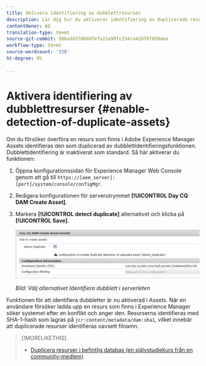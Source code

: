 ```yaml
---
title: Aktivera identifiering av dubblettresurser
description: Lär dig hur du aktiverar identifiering av duplicerade resurser i Experience Manager.
contentOwner: AG
translation-type: tm+mt
source-git-commit: 566add37d6dd7efe22a99fc234ca42878f050aee
workflow-type: tm+mt
source-wordcount: '158'
ht-degree: 0%

---
```



# Aktivera identifiering av dubblettresurser {#enable-detection-of-duplicate-assets}

Om du försöker överföra en resurs som finns i Adobe Experience Manager Assets identifieras den som duplicerad av dubblettidentifieringsfunktionen. Dubblettidentifiering är inaktiverat som standard. Så här aktiverar du funktionen:

1. Öppna konfigurationssidan för Experience Manager Web Console genom att gå till `https://[aem_server]:[port]/system/console/configMgr`.
1. Redigera konfigurationen för serverutrymmet **[!UICONTROL Day CQ DAM Create Asset]**.
1. Markera **[!UICONTROL detect duplicate]** alternativet och klicka på **[!UICONTROL Save]**.

   ![Välj alternativet Identifiera dubblett i serverleten](assets/chlimage_1-377.png)

   *Bild: Välj alternativet Identifiera dubblett i serverleten*

Funktionen för att identifiera dubbletter är nu aktiverad i Assets. När en användare försöker ladda upp en resurs som finns i Experience Manager söker systemet efter en konflikt och anger den. Resurserna identifieras med SHA-1-hash som lagras på `jcr:content/metadata/dam:sha1`, vilket innebär att duplicerade resurser identifieras oavsett filnamn.

>[!MORELIKETHIS]
>
>* [Duplicera resurser i befintlig databas (en självstudiekurs från en community-medlem)](https://experience-aem.blogspot.com/2019/06/aem-65-find-duplicate-assets-binaries-in-existing-repository.html)

